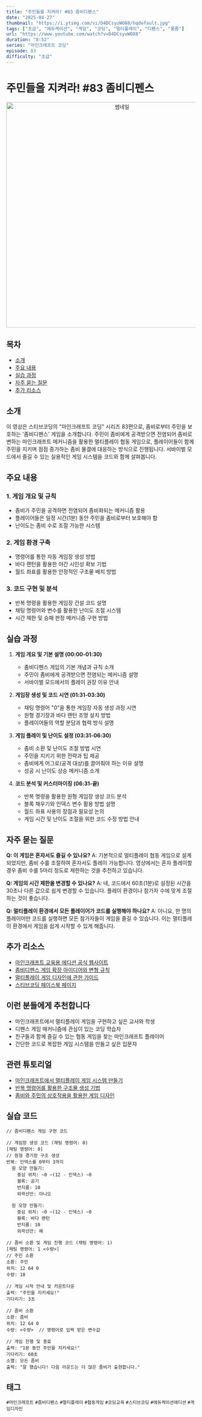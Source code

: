 ```yaml
---
title: "주민들을 지켜라! #83 좀비디펜스"
date: "2025-04-27"
thumbnail: "https://i.ytimg.com/vi/D4DCsyuWO88/hqdefault.jpg"
tags: ["초급", "에듀케이션", "게임", "코딩", "멀티플레이", "디펜스", "롱폼"]
url: "https://www.youtube.com/watch?v=D4DCsyuWO88"
duration: "8:52"
series: "마인크래프트 코딩"
episode: 83
difficulty: "초급"
---
```


# 주민들을 지켜라! #83 좀비디펜스

<div align="center">
<img src="https://i.ytimg.com/vi/D4DCsyuWO88/hqdefault.jpg" alt="썸네일" width="600"/>
</div>

## 목차
- [소개](#소개)
- [주요 내용](#주요-내용)
- [실습 과정](#실습-과정)
- [자주 묻는 질문](#자주-묻는-질문)
- [추가 리소스](#추가-리소스)

## 소개
이 영상은 스티브코딩의 "마인크래프트 코딩" 시리즈 83편으로, 좀비로부터 주민을 보호하는 '좀비디펜스' 게임을 소개합니다. 주민이 좀비에게 공격받으면 전염되어 좀비로 변하는 마인크래프트 메커니즘을 활용한 멀티플레이 협동 게임으로, 플레이어들이 함께 주민을 지키며 점점 증가하는 좀비 물결에 대응하는 방식으로 진행됩니다. 서바이벌 모드에서 즐길 수 있는 실용적인 게임 시스템을 코드와 함께 살펴봅니다.

## 주요 내용

### 1. 게임 개요 및 규칙
- 좀비가 주민을 공격하면 전염되어 좀비화되는 메커니즘 활용
- 플레이어들은 일정 시간(1분) 동안 주민을 좀비로부터 보호해야 함
- 난이도는 좀비 수로 조절 가능한 시스템

### 2. 게임 환경 구축
- 명령어를 통한 자동 게임장 생성 방법
- 바다 랜턴을 활용한 야간 시인성 확보 기법
- 월드 좌표를 활용한 안정적인 구조물 배치 방법

### 3. 코드 구현 및 분석
- 반복 명령을 활용한 게임장 건설 코드 설명
- 채팅 명령어와 변수를 활용한 난이도 조절 시스템
- 시간 제한 및 승패 판정 메커니즘 구현 방법

## 실습 과정

1. **게임 개요 및 기본 설명 (00:00-01:30)**
   - 좀비디펜스 게임의 기본 개념과 규칙 소개
   - 주민이 좀비에게 공격받으면 전염되는 메커니즘 설명
   - 서바이벌 모드에서의 플레이 권장 이유 안내

2. **게임장 생성 및 코드 시연 (01:31-03:30)**
   - 채팅 명령어 "0"을 통한 게임장 자동 생성 과정 시연
   - 원형 경기장과 바다 랜턴 조명 설치 방법
   - 플레이어들의 역할 분담과 협력 방식 설명

3. **게임 플레이 및 난이도 설정 (03:31-06:30)**
   - 좀비 소환 및 난이도 조절 방법 시연
   - 주민을 지키기 위한 전략과 팁 제공
   - 좀비에게 어그로(공격 대상)를 끌어줘야 하는 이유 설명
   - 성공 시 난이도 상승 메커니즘 소개

4. **코드 분석 및 커스터마이징 (06:31-끝)**
   - 반복 명령을 활용한 원형 게임장 생성 코드 분석
   - 블록 채우기와 인덱스 변수 활용 방법 설명
   - 월드 좌표 사용의 장점과 필요성 논의
   - 게임 시간 및 난이도 조절을 위한 코드 수정 방법 안내

## 자주 묻는 질문

**Q: 이 게임은 혼자서도 즐길 수 있나요?**
A: 기본적으로 멀티플레이 협동 게임으로 설계되었지만, 좀비 수를 조절하여 혼자서도 플레이 가능합니다. 영상에서는 혼자 플레이할 경우 좀비 수를 5마리 정도로 제한하는 것을 추천하고 있습니다.

**Q: 게임의 시간 제한을 변경할 수 있나요?**
A: 네, 코드에서 60초(1분)로 설정된 시간을 30초나 다른 값으로 쉽게 변경할 수 있습니다. 플레이 환경이나 참가자 수에 맞게 조절하는 것이 좋습니다.

**Q: 멀티플레이 환경에서 모든 플레이어가 코드를 실행해야 하나요?**
A: 아니요, 한 명의 플레이어만 코드를 실행하면 모든 참가자들이 게임을 즐길 수 있습니다. 이는 멀티플레이 환경에서 게임을 쉽게 시작할 수 있게 해줍니다.

## 추가 리소스
- [마인크래프트 교육용 에디션 공식 웹사이트](https://education.minecraft.net/)
- [좀비디펜스 게임 확장 아이디어와 변형 규칙](링크)
- [멀티플레이 게임 디자인에 관한 가이드](링크)
- [스티브코딩 페이스북 페이지](https://www.facebook.com/stvcoding/)

## 이런 분들에게 추천합니다
- 마인크래프트에서 멀티플레이 게임을 구현하고 싶은 교사와 학생
- 디펜스 게임 매커니즘에 관심이 있는 코딩 학습자
- 친구들과 함께 즐길 수 있는 협동 게임을 찾는 마인크래프트 플레이어
- 간단한 코드로 복잡한 게임 시스템을 만들고 싶은 입문자

## 관련 튜토리얼
- [마인크래프트에서 멀티플레이 게임 시스템 만들기](링크)
- [반복 명령어를 활용한 구조물 생성 기법](링크)
- [좀비와 주민의 상호작용을 활용한 게임 디자인](링크)

## 실습 코드
```
// 좀비디펜스 게임 구현 코드

// 게임장 생성 코드 (채팅 명령어: 0)
[채팅 명령어: 0]
// 원형 경기장 구조 생성
반복: 인덱스를 0부터 3까지
  원 모양 만들기:
    중심 위치: ~0 ~(12 - 인덱스) ~0
    블록: 공기
    반지름: 10
    외곽선만: 아니오
  
  원 모양 만들기:
    중심 위치: ~0 ~(12 - 인덱스) ~0
    블록: 바다 랜턴
    반지름: 10
    외곽선만: 예

// 좀비 소환 및 게임 진행 코드 (채팅 명령어: 1)
[채팅 명령어: 1 <수량>]
// 주민 소환
소환: 주민
위치: 12 64 0
수량: 10

// 게임 시작 안내 및 카운트다운
출력: "주민을 지키세요!"
기다리기: 3초

// 좀비 소환
소환: 좀비
위치: 12 64 0
수량: <수량>  // 명령어로 입력 받은 변수값

// 게임 진행 및 종료
출력: "1분 동안 주민을 지키세요!"
기다리기: 60초
소멸: 모든 좀비
출력: "잘 했습니다! 다음 라운드는 더 많은 좀비가 출현합니다."
```

## 태그
`#마인크래프트` `#좀비디펜스` `#멀티플레이` `#협동게임` `#코딩교육` `#스티브코딩` `#에듀케이션에디션` `#게임디자인`